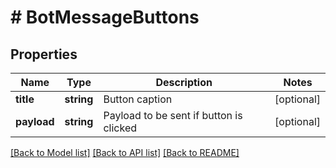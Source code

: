 # # BotMessageButtons

## Properties

Name | Type | Description | Notes
------------ | ------------- | ------------- | -------------
**title** | **string** | Button caption | [optional]
**payload** | **string** | Payload to be sent if button is clicked | [optional]

[[Back to Model list]](../../README.md#models) [[Back to API list]](../../README.md#endpoints) [[Back to README]](../../README.md)
